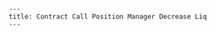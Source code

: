 
           ---
           title: Contract Call Position Manager Decrease Liq
           ---
        